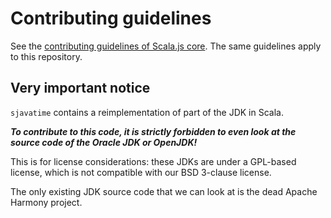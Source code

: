 # Contributing guidelines

See the [contributing guidelines of Scala.js core](https://github.com/scala-js/scala-js/blob/master/CONTRIBUTING.md).
The same guidelines apply to this repository.

## Very important notice

`sjavatime` contains a reimplementation of part of the JDK in Scala.

***To contribute to this code, it is strictly forbidden to even look at the
source code of the Oracle JDK or OpenJDK!***

This is for license considerations: these JDKs are under a GPL-based license,
which is not compatible with our BSD 3-clause license.

The only existing JDK source code that we can look at is the dead Apache
Harmony project.
